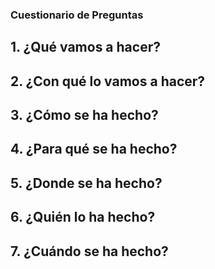 ### Cuestionario de Preguntas
## 1. ¿Qué vamos a hacer?
## 2. ¿Con qué lo vamos a hacer?
## 3. ¿Cómo se ha hecho?
## 4. ¿Para qué se ha hecho?
## 5. ¿Donde se ha hecho?
## 6. ¿Quién lo ha hecho?
## 7. ¿Cuándo se ha hecho?


